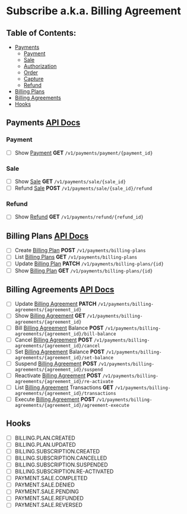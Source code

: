 # Subscribe a.k.a. Billing Agreement

## Table of Contents:

- [Payments](#payments-api-docshttpsdeveloperpaypalcomdocsapipaymentsv1)
    - [Payment](#payment)
    - [Sale](#sale)
    - [Authorization](#authorization)
    - [Order](#orders)
    - [Capture](#capture)
    - [Refund](#refund)
- [Billing Plans](#billing-plans-api-docshttpsdeveloperpaypalcomdocsapipaymentsbilling-plansv1)
- [Billing Agreements](#billing-agreements-api-docshttpsdeveloperpaypalcomdocsapipaymentsbilling-agreementsv1)
- [Hooks](#hooks)

## Payments [API Docs](https://developer.paypal.com/docs/api/payments/v1/)

### Payment 
- [ ] Show [Payment](https://developer.paypal.com/docs/api/payments/v1/#payment_get) **GET** `/v1/payments/payment/{payment_id}`

<!--
- [ ] List [Payments](https://developer.paypal.com/docs/api/payments/v1/#payment_list) **GET** `/v1/payments/payment`
- [ ] Partially Update [Payment](https://developer.paypal.com/docs/api/payments/v1/#payment_update) **PATCH** `/v1/payments/payment/{payment_id}`
- [ ] Execute [Payment](https://developer.paypal.com/docs/api/payments/v1/#payment_execute) **POST** `/v1/payments/payment/{payment_id}/execute`
- [ ] Create [Payment](https://developer.paypal.com/docs/api/payments/v1/#payment_create) **POST** `/v1/payments/payment`
-->

### Sale

- [ ] Show [Sale](https://developer.paypal.com/docs/api/payments/v1/#sale_get) **GET** `/v1/payments/sale/{sale_id}`
- [ ] Refund [Sale](https://developer.paypal.com/docs/api/payments/v1/#sale_refund) **POST** `/v1/payments/sale/{sale_id}/refund`

<!--
### Authorization

- [ ] Show [Authorization](https://developer.paypal.com/docs/api/payments/v1/#authorization_get) **GET** `/v1/payments/authorization/{authorization_id}`
- [ ] Capture [Authorization](https://developer.paypal.com/docs/api/payments/v1/#authorization_capture) **POST** `/v1/payments/authorization/{authorization_id}/capture`
- [ ] Re-authorize [Payment](https://developer.paypal.com/docs/api/payments/v1/#authorization_reauthorize) **POST** `/v1/payments/authorization/{authorization_id}/reauthorize`
- [ ] Void [Authorization](https://developer.paypal.com/docs/api/payments/v1/#authorization_void) **POST** `/v1/payments/authorization/{authorization_id}/void`

### Orders

- [ ] Show [Order Details](https://developer.paypal.com/docs/api/payments/v1/#orders_get) **GET** `/v1/payments/orders/{order_id}`
- [ ] Authorize [Order](https://developer.paypal.com/docs/api/payments/v1/#orders_authorize) **POST** `/v1/payments/orders/{order_id}/authorize`
- [ ] Capture [Order](https://developer.paypal.com/docs/api/payments/v1/#orders_capture) **POST** `/v1/payments/orders/{order_id}/capture`
- [ ] Void [Order](https://developer.paypal.com/docs/api/payments/v1/#orders_void) **POST** `/v1/payments/orders/{order_id}/do-void`

### Capture

- [ ] Show [Capture Payment Details](https://developer.paypal.com/docs/api/payments/v1/#capture_get) **GET** `/v1/payments/capture/{capture_id}`
- [ ] Refund [Capture](https://developer.paypal.com/docs/api/payments/v1/#capture_refund) **POST** `/v1/payments/capture/{capture_id}/refund`
-->

### Refund

- [ ] Show [Refund](https://developer.paypal.com/docs/api/payments/v1/#refund_get) **GET** `/v1/payments/refund/{refund_id}`

## Billing Plans [API Docs](https://developer.paypal.com/docs/api/payments.billing-plans/v1/)

- [ ] Create [Billing Plan](https://developer.paypal.com/docs/api/payments.billing-plans/v1/) **POST** `/v1/payments/billing-plans`
- [ ] List [Billing Plans](https://developer.paypal.com/docs/api/payments.billing-plans/v1/#billing-plans_list) **GET** `/v1/payments/billing-plans`
- [ ] Update [Billing Plan](https://developer.paypal.com/docs/api/payments.billing-plans/v1/#billing-plans_patch) **PATCH** `/v1/payments/billing-plans/{id}`
- [ ] Show [Billing Plan](https://developer.paypal.com/docs/api/payments.billing-plans/v1/#billing-plans_get) **GET** `/v1/payments/billing-plans/{id}`

## Billing Agreements [API Docs](https://developer.paypal.com/docs/api/payments.billing-agreements/v1/)
<!--
- [ ] Create [Billing Agreement](https://developer.paypal.com/docs/api/payments.billing-agreements/v1/#billing-agreements_post) **POST** `/v1/payments/billing-agreements`
-->

- [ ] Update [Billing Agreement](https://developer.paypal.com/docs/api/payments.billing-agreements/v1/#billing-agreements_patch) **PATCH** `/v1/payments/billing-agreements/{agreement_id}`
- [ ] Show [Billing Agreement](https://developer.paypal.com/docs/api/payments.billing-agreements/v1/#billing-agreements_get) **GET** `/v1/payments/billing-agreements/{agreement_id}`
- [ ] Bill [Billing Agreement](https://developer.paypal.com/docs/api/payments.billing-agreements/v1/#billing-agreements_bill-balance) Balance **POST** `/v1/payments/billing-agreements/{agreement_id}/bill-balance`
- [ ] Cancel [Billing Agreement](https://developer.paypal.com/docs/api/payments.billing-agreements/v1/#billing-agreements_cancel) **POST** `/v1/payments/billing-agreements/{agreement_id}/cancel`
- [ ] Set [Billing Agreement](https://developer.paypal.com/docs/api/payments.billing-agreements/v1/#billing-agreements_set-balance) Balance **POST** `/v1/payments/billing-agreements/{agreement_id}/set-balance`
- [ ] Suspend [Billing Agreement](https://developer.paypal.com/docs/api/payments.billing-agreements/v1/#billing-agreements_suspend) **POST** `/v1/payments/billing-agreements/{agreement_id}/suspend`
- [ ] Reactivate [Billing Agreement](https://developer.paypal.com/docs/api/payments.billing-agreements/v1/#billing-agreements_re-activate) **POST** `/v1/payments/billing-agreements/{agreement_id}/re-activate`
- [ ] List [Billing Agreement](https://developer.paypal.com/docs/api/payments.billing-agreements/v1/#billing-agreements_transactions) Transactions **GET** `/v1/payments/billing-agreements/{agreement_id}/transactions`
- [ ] Execute [Billing Agreement](https://developer.paypal.com/docs/api/payments.billing-agreements/v1/#billing-agreements_agreement-execute) **POST** `/v1/payments/billing-agreements/{agreement_id}/agreement-execute`

## Hooks

- [ ] BILLING.PLAN.CREATED
- [ ] BILLING.PLAN.UPDATED
- [ ] BILLING.SUBSCRIPTION.CREATED
- [ ] BILLING.SUBSCRIPTION.CANCELLED
- [ ] BILLING.SUBSCRIPTION.SUSPENDED
- [ ] BILLING.SUBSCRIPTION.RE-ACTIVATED
- [ ] PAYMENT.SALE.COMPLETED
- [ ] PAYMENT.SALE.DENIED
- [ ] PAYMENT.SALE.PENDING
- [ ] PAYMENT.SALE.REFUNDED
- [ ] PAYMENT.SALE.REVERSED